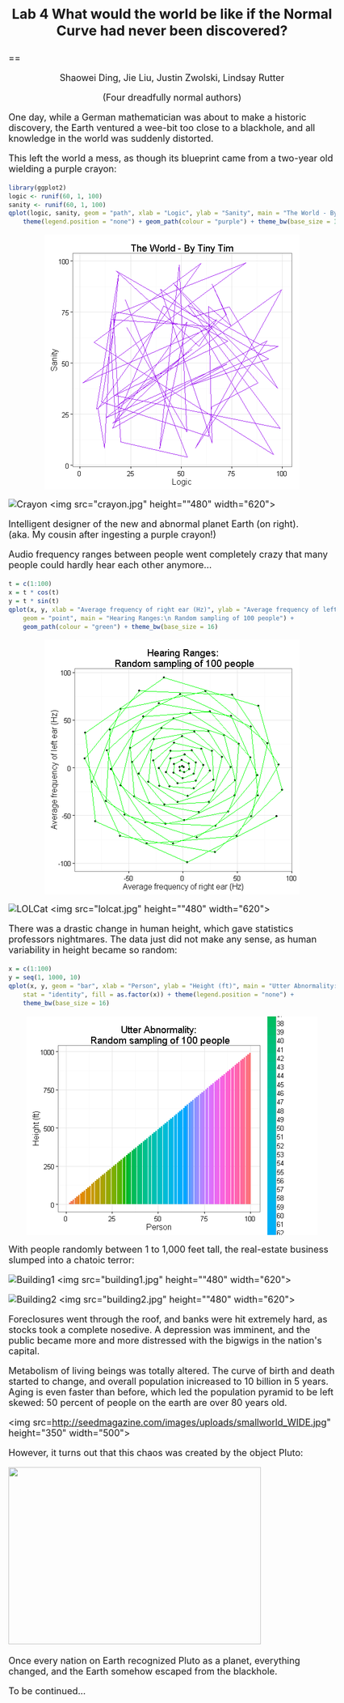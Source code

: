 <style type="text/css">
title {
  font-size:40px;
}
body {
   font-size: 18px;
}
pre {
  font-size: 14px;
}

</style>



## <p align="center">Lab 4  What would the world be like if the Normal Curve had never been discovered?</p>
==
 <p align="center">Shaowei Ding, Jie Liu, Justin Zwolski, Lindsay Rutter </p>
 <p align="center">(Four dreadfully normal authors)</p>

One day, while a German mathematician was about to make a historic discovery, the Earth ventured a wee-bit too close to a blackhole, and all knowledge in the world was suddenly distorted.

This left the world a mess, as though its blueprint came from a two-year old wielding a purple crayon: 


```r
library(ggplot2)
logic <- runif(60, 1, 100)
sanity <- runif(60, 1, 100)
qplot(logic, sanity, geom = "path", xlab = "Logic", ylab = "Sanity", main = "The World - By Tiny Tim") + 
    theme(legend.position = "none") + geom_path(colour = "purple") + theme_bw(base_size = 16)
```

<img src="figure/unnamed-chunk-1.png" title="plot of chunk unnamed-chunk-1" alt="plot of chunk unnamed-chunk-1" style="display: block; margin: auto;" />


![Crayon](/Users/MacOwner/Desktop/Stat585/Storyyy/Pictures/crayon.jpg)
<img src="crayon.jpg" height=""480" width="620">

Intelligent designer of the new and abnormal planet Earth (on right).  
(aka. My cousin after ingesting a purple crayon!)

Audio frequency ranges between people went completely crazy that many people could
hardly hear each other anymore...



```r
t = c(1:100)
x = t * cos(t)
y = t * sin(t)
qplot(x, y, xlab = "Average frequency of right ear (Hz)", ylab = "Average frequency of left ear (Hz)", 
    geom = "point", main = "Hearing Ranges:\n Random sampling of 100 people") + 
    geom_path(colour = "green") + theme_bw(base_size = 16)
```

<img src="figure/unnamed-chunk-2.png" title="plot of chunk unnamed-chunk-2" alt="plot of chunk unnamed-chunk-2" style="display: block; margin: auto;" />


![LOLCat](/Users/MacOwner/Desktop/Stat585/Storyyy/Pictures/lolcat.jpg)
<img src="lolcat.jpg" height=""480" width="620">

There was a drastic change in human height, which gave statistics professors nightmares. The data just did not make any sense, as human variability in height became so random:


```r
x = c(1:100)
y = seq(1, 1000, 10)
qplot(x, y, geom = "bar", xlab = "Person", ylab = "Height (ft)", main = "Utter Abnormality:\n Random sampling of 100 people", 
    stat = "identity", fill = as.factor(x)) + theme(legend.position = "none") + 
    theme_bw(base_size = 16)
```

<img src="figure/unnamed-chunk-3.png" title="plot of chunk unnamed-chunk-3" alt="plot of chunk unnamed-chunk-3" style="display: block; margin: auto;" />




With people randomly between 1 to 1,000 feet tall, the real-estate business slumped into a chatoic terror:

![Building1](/Users/MacOwner/Desktop/Stat585/Storyyy/Pictures/building1.jpg)
<img src="building1.jpg" height=""480" width="620">

![Building2](/Users/MacOwner/Desktop/Stat585/Storyyy/Pictures/building2.jpg) 
<img src="building2.jpg" height=""480" width="620">


Foreclosures went through the roof, and banks were hit extremely hard, as stocks took a complete nosedive. A depression was imminent, and the public became more and more distressed with the bigwigs in the nation's capital.

Metabolism of living beings was totally altered. The curve of birth and death started to change, and overall population inicreased to 10 billion in 5 years. Aging is even faster than before, which led the population pyramid to be left skewed: 50 percent of people on the earth are over 80 years old.

<img src=http://seedmagazine.com/images/uploads/smallworld_WIDE.jpg" height="350" width="500">

However, it turns out that this chaos was created by the object Pluto:

<img src="http://thumbpress.com/wp-content/uploads/2013/10/Funniest-Government-Shutdown-Memes-%E2%80%94-3.jpg" height="350" width="500">

Once every nation on Earth recognized Pluto as a planet, everything changed, and the Earth somehow escaped from the blackhole.

To be continued...

